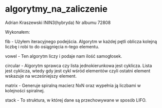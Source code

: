 # algorytmy_na_zaliczenie

Adrian Kraszewski ININ3(hybryda) Nr albumu 72808

Wykonałem:

fib - 
Użyłem iteracyjnego podejścia. Algorytm w każdej pętli oblicza kolejną liczbę i robi to do osiągnięcia n-tego elementu.

vowel - 
Ten algorytm liczy i podaje nam ilość samogłosek.

circular - 
Algorytm sprawca czy lista jednokierunkowa jest cyklicza. Lista jest cyklicza, wtedy gdy jest cykl wśród elementów czyli ostatni element wskazuje na wcześniejszy element.

matrix - 
Generuje spiralną macierz NxN oraz wypełnia ją liczbami w kolejności spiralnej.

stack - 
To struktura, w której dane są przechowywane w sposób LIFO.

